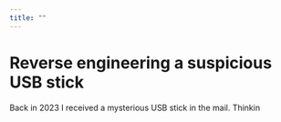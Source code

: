 ```yaml
---
title: ""
---
```


Reverse engineering a suspicious USB stick
==================================

Back in 2023 I received a mysterious USB stick in the mail. Thinkin
